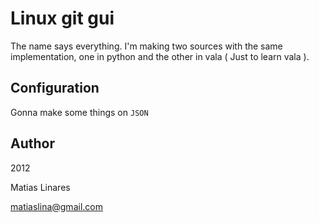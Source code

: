 Linux git gui
=============

The name says everything. I'm making two sources with the same implementation, one in python and the other in vala ( Just to learn vala ).

Configuration
-------------

Gonna make some things on `JSON`

Author
------

2012

Matias Linares 

matiaslina@gmail.com

